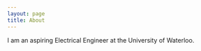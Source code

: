```yaml
---
layout: page
title: About
---
```


I am an aspiring Electrical Engineer at the University of Waterloo. 

